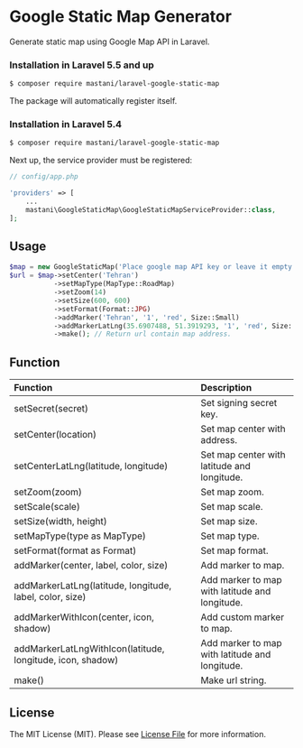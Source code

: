 # Google Static Map Generator

Generate static map using Google Map API in Laravel.

### Installation in Laravel 5.5 and up

```bash
$ composer require mastani/laravel-google-static-map
```

The package will automatically register itself.

### Installation in Laravel 5.4

```bash
$ composer require mastani/laravel-google-static-map
```

Next up, the service provider must be registered:

```php
// config/app.php

'providers' => [
    ...
    mastani\GoogleStaticMap\GoogleStaticMapServiceProvider::class,
];
```

## Usage

```php
$map = new GoogleStaticMap('Place google map API key or leave it empty');
$url = $map->setCenter('Tehran')
           ->setMapType(MapType::RoadMap)
           ->setZoom(14)
           ->setSize(600, 600)
           ->setFormat(Format::JPG)
           ->addMarker('Tehran', '1', 'red', Size::Small)
           ->addMarkerLatLng(35.6907488, 51.3919293, '1', 'red', Size::Small)
           ->make(); // Return url contain map address.
```

## Function

| Function | Description |
| :--- | :--- |
| setSecret(secret) | Set signing secret key. |
| setCenter(location) | Set map center with address. |
| setCenterLatLng(latitude, longitude) | Set map center with latitude and longitude. |
| setZoom(zoom) | Set map zoom. |
| setScale(scale) | Set map scale. |
| setSize(width, height) | Set map size. |
| setMapType(type as MapType) | Set map type. |
| setFormat(format as Format) | Set map format. |
| addMarker(center, label, color, size) | Add marker to map. |
| addMarkerLatLng(latitude, longitude, label, color, size) | Add marker to map with latitude and longitude. |
| addMarkerWithIcon(center, icon, shadow) | Add custom marker to map. |
| addMarkerLatLngWithIcon(latitude, longitude, icon, shadow) | Add marker to map with latitude and longitude. |
| make() | Make url string. |

## License

The MIT License (MIT). Please see [License File](LICENSE.md) for more information.
